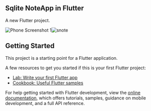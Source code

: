## Sqlite NoteApp in Flutter

A new Flutter project.

![Phone Screenshot 1](https://github.com/Virang007/NoteApp/assets/104147123/c4f4a414-53bf-48bf-9d51-f522eb9d742c)![snote](https://github.com/Virang007/NoteApp/assets/104147123/27b61610-77d4-47b0-b551-956117e6c630)

## Getting Started

This project is a starting point for a Flutter application.

A few resources to get you started if this is your first Flutter project:

- [Lab: Write your first Flutter app](https://docs.flutter.dev/get-started/codelab)
- [Cookbook: Useful Flutter samples](https://docs.flutter.dev/cookbook)

For help getting started with Flutter development, view the
[online documentation](https://docs.flutter.dev/), which offers tutorials,
samples, guidance on mobile development, and a full API reference.
